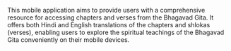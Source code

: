 This mobile application aims to provide users with a comprehensive resource for accessing chapters and verses from the Bhagavad Gita. It offers both Hindi and English translations of the chapters and shlokas (verses), enabling users to explore the spiritual teachings of the Bhagavad Gita conveniently on their mobile devices.
